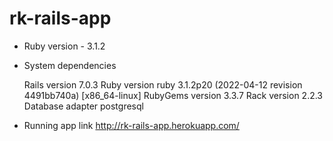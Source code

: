 
# rk-rails-app

* Ruby version - 3.1.2

* System dependencies

  Rails version             7.0.3
  Ruby version              ruby 3.1.2p20 (2022-04-12 revision 4491bb740a)         [x86_64-linux]
  RubyGems version          3.3.7
  Rack version              2.2.3
  Database adapter          postgresql

* Running app link
http://rk-rails-app.herokuapp.com/
